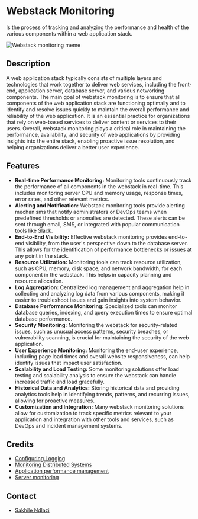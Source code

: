 # Webstack Monitoring
Is the process of tracking and analyzing the performance and health of the various components within a web application stack. 

![Webstack monitoring meme](https://media.licdn.com/dms/image/D5612AQE48ElvHaq2MA/article-inline_image-shrink_400_744/0/1686769407681?e=1704931200&v=beta&t=em7EMHD3e7Noorzc-8uiQ_6ZrrK6cfl0Gd8V7AT86aU)

## Description
A web application stack typically consists of multiple layers and technologies that work together to deliver web services, including the front-end, application server, database server, and various networking components. The main goal of webstack monitoring is to ensure that all components of the web application stack are functioning optimally and to identify and resolve issues quickly to maintain the overall performance and reliability of the web application. It is an essential practice for organizations that rely on web-based services to deliver content or services to their users. Overall, webstack monitoring plays a critical role in maintaining the performance, availability, and security of web applications by providing insights into the entire stack, enabling proactive issue resolution, and helping organizations deliver a better user experience.

## Features
 * **Real-time Performance Monitoring:** Monitoring tools continuously track the performance of all components in the webstack in real-time. This includes monitoring server CPU and memory usage, response times, error rates, and other relevant metrics.
 * **Alerting and Notification:** Webstack monitoring tools provide alerting mechanisms that notify administrators or DevOps teams when predefined thresholds or anomalies are detected. These alerts can be sent through email, SMS, or integrated with popular communication tools like Slack.
 * **End-to-End Visibility:** Effective webstack monitoring provides end-to-end visibility, from the user's perspective down to the database server. This allows for the identification of performance bottlenecks or issues at any point in the stack.
 * **Resource Utilization:** Monitoring tools can track resource utilization, such as CPU, memory, disk space, and network bandwidth, for each component in the webstack. This helps in capacity planning and resource allocation.
 * **Log Aggregation:** Centralized log management and aggregation help in collecting and analyzing log data from various components, making it easier to troubleshoot issues and gain insights into system behavior.
 * **Database Performance Monitoring:** Specialized tools can monitor database queries, indexing, and query execution times to ensure optimal database performance.
 * **Security Monitoring:** Monitoring the webstack for security-related issues, such as unusual access patterns, security breaches, or vulnerability scanning, is crucial for maintaining the security of the web application.
 * **User Experience Monitoring:** Monitoring the end-user experience, including page load times and overall website responsiveness, can help identify issues that impact user satisfaction.
 * **Scalability and Load Testing:** Some monitoring solutions offer load testing and scalability analysis to ensure the webstack can handle increased traffic and load gracefully.
 * **Historical Data and Analytics:** Storing historical data and providing analytics tools help in identifying trends, patterns, and recurring issues, allowing for proactive measures.
 * **Customization and Integration:** Many webstack monitoring solutions allow for customization to track specific metrics relevant to your application and integration with other tools and services, such as DevOps and incident management systems.

## Credits
 * [Configuring Logging](https://docs.nginx.com/nginx/admin-guide/monitoring/logging/)
 * [Monitoring Distributed Systems](https://sre.google/sre-book/monitoring-distributed-systems/)
 * [Application performance management](https://en.wikipedia.org/wiki/Application_performance_management)
 * [Server monitoring](https://www.sumologic.com/glossary/server-monitoring/)

## Contact
 * [Sakhile Ndlazi](https://www.twitter.com/sakhilelindah)
